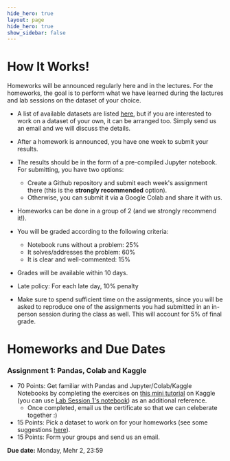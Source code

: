 ```yaml
---
hide_hero: true
layout: page
hide_hero: true
show_sidebar: false
---
```


# How It Works!
Homeworks will be announced regularly here and in the lectures. For the homeworks, the goal is to perform what we have learned during the lactures and lab sessions on the dataset of your choice. 

* A list of available datasets are listed [here](/ADS2022/resources), but if you are interested to work on a dataset of your own, it can be arranged too. Simply send us an email and we will discuss the details. 
* After a homework is announced, you have one week to submit your results.
* The results should be in the form of a pre-compiled Jupyter notebook. For submitting, you have two options:
    * Create a Github repository and submit each week's assignment there (this is the **strongly recommended** option).
    * Otherwise, you can submit it via a Google Colab and share it with us.

* Homeworks can be done in a group of 2 (and we strongly recommend it!). 

* You will be graded according to the following criteria:
    * Notebook runs without a problem: 25%
    * It solves/addresses the problem: 60%
    * It is clear and well-commented: 15%


* Grades will be available within 10 days.

* Late policy: For each late day, 10% penalty 

* Make sure to spend sufficient time on the assignments, since you will be asked to reproduce one of the assignments you had submitted in an in-person session during the class as well. This will account for 5% of final grade.

# Homeworks and Due Dates

### Assignment 1: Pandas, Colab and Kaggle
* 70 Points: Get familiar with Pandas and Jupyter/Colab/Kaggle Notebooks by completing the exercises on [this mini tutorial](https://www.kaggle.com/learn/pandas) on Kaggle (you can use [Lab Session 1's notebook](https://colab.research.google.com/drive/1d2EkG4eZM_fU44yB7yXff7L-I0R4L9g0?usp=sharing)) as an additional reference.
    * Once completed, email us the certificate so that we can celeberate together :)
* 15 Points: Pick a dataset to work on for your homeworks (see some suggestions [here](/ADS2022/resources)).
* 15 Points: Form your groups and send us an email.

**Due date:** Monday, Mehr 2, 23:59

